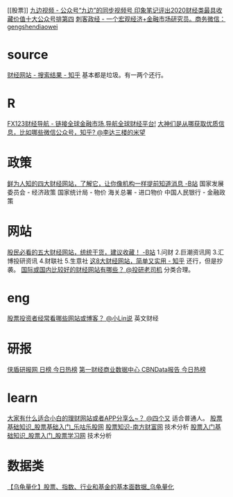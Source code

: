 [[股票]]
[九边视频 - 公众号“九边”的同步视频号 印象笔记评出2020财经类最具收藏价值十大公众号排第四](https://space.bilibili.com/441193667)
[刺客政经 - 一个宏观经济+金融市场研究员。商务微信：gengshendiaowei](https://space.bilibili.com/486257145)
# source
[财经网站 - 搜索结果 - 知乎](https://www.zhihu.com/search?q=%E8%B4%A2%E7%BB%8F%E7%BD%91%E7%AB%99&time_interval=a_year&type=content&sort=upvoted_count)
	基本都是垃圾。有一两个还行。
# R
[FX123财经导航 - 链接全球金融市场,导航全球财经平台!](https://www.fx123.com/)
[大神们是从哪获取优质信息，比如哪些微信公众号，知乎? @李达三楼的米望](https://www.zhihu.com/question/36809525/answer/1953556422)
# 政策
[鲜为人知的四大财经网站，了解它，让你像机构一样提前知道消息 -B站](https://www.bilibili.com/video/BV17Q4y1k76o)
	国家发展委员会 - 经济政策
	国家统计局 - 物价
	海关总署 - 进口物价
	中国人民银行 - 金融政策
# 网站
[股民必看的五大财经网站，统统干货，建议收藏！ -B站](https://www.bilibili.com/video/BV1ZQ4y1k7P2)
	1.问财
	2.巨潮资讯网
	3.汇博投研资讯
	4.财联社
	5.生意社
[这8大财经网站，简单又实用 - 知乎](https://zhuanlan.zhihu.com/p/403142412)
	还行，但是抄袭。
[国际或国内比较好的财经网站有哪些？ @投研老司机](https://www.zhihu.com/question/19937021/answer/2281987269)
	分类合理。
# eng
[股票投资者经常看哪些网站或博客？ @小Lin说](https://www.zhihu.com/question/26601949/answer/1933723063)
	英文财经
# 研报
[侠盾研报网 日榜 今日热榜](https://tophub.today/n/ENeYk7ZvY4)
[第一财经商业数据中心 CBNData报告 今日热榜](https://tophub.today/n/Dgey9r5eZq)
# learn
[大家有什么适合小白的理财网站或者APP分享么~？ @四个又](https://www.zhihu.com/question/30308394/answer/1895266978)
	适合普通人。
[股票基础知识_股票基础入门_乐咕乐股网](https://legulegu.com/course)
[股票知识-南方财富网](http://www.southmoney.com/zhishi/)
	技术分析
[股票入门基础知识_股票入门_股票学习网](http://study.cjslw.net/)
	技术分析
# 数据类
[【乌龟量化】股票、指数、行业和基金的基本面数据_乌龟量化](https://wglh.com/)
